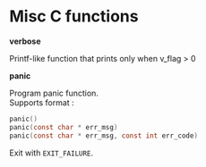# Misc C functions

**verbose**

Printf-like function that prints only when v_flag > 0

**panic**

Program panic function.  
Supports format :

```c
panic()
panic(const char * err_msg)
panic(const char * err_msg, const int err_code)
```

Exit with `EXIT_FAILURE`.
